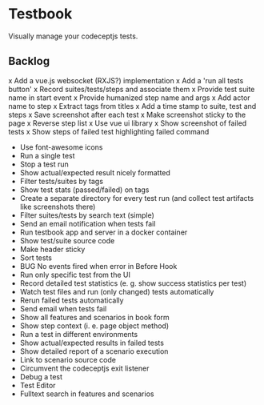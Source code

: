 Testbook
=========

Visually manage your codeceptjs tests.

## Backlog

x Add a vue.js websocket (RXJS?) implementation
x Add a 'run all tests button'
x Record suites/tests/steps and associate them
x Provide test suite name in start event
x Provide humanized step name and args
x Add actor name to step
x Extract tags from titles
x Add a time stamp to suite, test and steps
x Save screenshot after each test
x Make screenshot sticky to the page
x Reverse step list
x Use vue ui library
x Show screenshot of failed tests
x Show steps of failed test highlighting failed command
- Use font-awesome icons
- Run a single test
- Stop a test run
- Show actual/expected result nicely formatted
- Filter tests/suites by tags
- Show test stats (passed/failed) on tags
- Create a separate directory for every test run (and collect test artifacts like screenshots there)
- Filter suites/tests by search text (simple)
- Send an email notification when tests fail
- Run testbook app and server in a docker container
- Show test/suite source code
- Make header sticky
- Sort tests
- BUG No events fired when error in Before Hook
- Run only specific test from the UI
- Record detailed test statistics (e. g. show success statistics per test)
- Watch test files and run (only changed) tests automatically
- Rerun failed tests automatically
- Send email when tests fail
- Show all features and scenarios in book form
- Show step context (i. e. page object method)
- Run a test in different environments
- Show actual/expected results in failed tests
- Show detailed report of a scenario execution
- Link to scenario source code
- Circumvent the codeceptjs exit listener
- Debug a test
- Test Editor
- Fulltext search in features and scenarios
